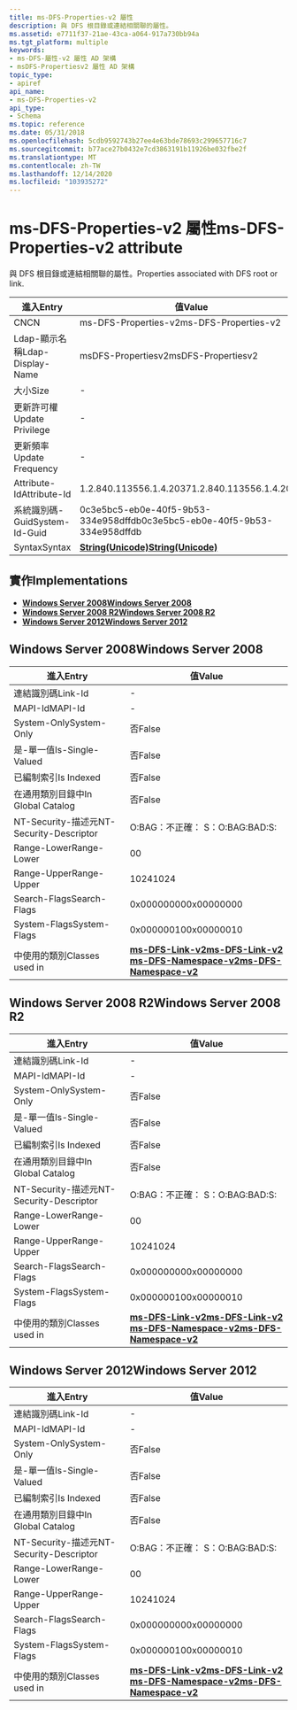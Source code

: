 ```yaml
---
title: ms-DFS-Properties-v2 屬性
description: 與 DFS 根目錄或連結相關聯的屬性。
ms.assetid: e7711f37-21ae-43ca-a064-917a730bb94a
ms.tgt_platform: multiple
keywords:
- ms-DFS-屬性-v2 屬性 AD 架構
- msDFS-Propertiesv2 屬性 AD 架構
topic_type:
- apiref
api_name:
- ms-DFS-Properties-v2
api_type:
- Schema
ms.topic: reference
ms.date: 05/31/2018
ms.openlocfilehash: 5cdb9592743b27ee4e63bde78693c299657716c7
ms.sourcegitcommit: b77ace27b0432e7cd3863191b11926be032fbe2f
ms.translationtype: MT
ms.contentlocale: zh-TW
ms.lasthandoff: 12/14/2020
ms.locfileid: "103935272"
---
```

# <a name="ms-dfs-properties-v2-attribute"></a><span data-ttu-id="f4911-105">ms-DFS-Properties-v2 屬性</span><span class="sxs-lookup"><span data-stu-id="f4911-105">ms-DFS-Properties-v2 attribute</span></span>

<span data-ttu-id="f4911-106">與 DFS 根目錄或連結相關聯的屬性。</span><span class="sxs-lookup"><span data-stu-id="f4911-106">Properties associated with DFS root or link.</span></span>



| <span data-ttu-id="f4911-107">進入</span><span class="sxs-lookup"><span data-stu-id="f4911-107">Entry</span></span> | <span data-ttu-id="f4911-108">值</span><span class="sxs-lookup"><span data-stu-id="f4911-108">Value</span></span> |
|-------------------|---------------------------------------------|
| <span data-ttu-id="f4911-109">CN</span><span class="sxs-lookup"><span data-stu-id="f4911-109">CN</span></span>                | <span data-ttu-id="f4911-110">ms-DFS-Properties-v2</span><span class="sxs-lookup"><span data-stu-id="f4911-110">ms-DFS-Properties-v2</span></span>                        |
| <span data-ttu-id="f4911-111">Ldap-顯示名稱</span><span class="sxs-lookup"><span data-stu-id="f4911-111">Ldap-Display-Name</span></span> | <span data-ttu-id="f4911-112">msDFS-Propertiesv2</span><span class="sxs-lookup"><span data-stu-id="f4911-112">msDFS-Propertiesv2</span></span>                          |
| <span data-ttu-id="f4911-113">大小</span><span class="sxs-lookup"><span data-stu-id="f4911-113">Size</span></span>              | \-                                          |
| <span data-ttu-id="f4911-114">更新許可權</span><span class="sxs-lookup"><span data-stu-id="f4911-114">Update Privilege</span></span>  | \-                                          |
| <span data-ttu-id="f4911-115">更新頻率</span><span class="sxs-lookup"><span data-stu-id="f4911-115">Update Frequency</span></span>  | \-                                          |
| <span data-ttu-id="f4911-116">Attribute-Id</span><span class="sxs-lookup"><span data-stu-id="f4911-116">Attribute-Id</span></span>      | <span data-ttu-id="f4911-117">1.2.840.113556.1.4.2037</span><span class="sxs-lookup"><span data-stu-id="f4911-117">1.2.840.113556.1.4.2037</span></span>                     |
| <span data-ttu-id="f4911-118">系統識別碼-Guid</span><span class="sxs-lookup"><span data-stu-id="f4911-118">System-Id-Guid</span></span>    | <span data-ttu-id="f4911-119">0c3e5bc5-eb0e-40f5-9b53-334e958dffdb</span><span class="sxs-lookup"><span data-stu-id="f4911-119">0c3e5bc5-eb0e-40f5-9b53-334e958dffdb</span></span>        |
| <span data-ttu-id="f4911-120">Syntax</span><span class="sxs-lookup"><span data-stu-id="f4911-120">Syntax</span></span>            | [<span data-ttu-id="f4911-121">**String(Unicode)**</span><span class="sxs-lookup"><span data-stu-id="f4911-121">**String(Unicode)**</span></span>](s-string-unicode.md) |



## <a name="implementations"></a><span data-ttu-id="f4911-122">實作</span><span class="sxs-lookup"><span data-stu-id="f4911-122">Implementations</span></span>

-   [<span data-ttu-id="f4911-123">**Windows Server 2008**</span><span class="sxs-lookup"><span data-stu-id="f4911-123">**Windows Server 2008**</span></span>](#windows-server-2008)
-   [<span data-ttu-id="f4911-124">**Windows Server 2008 R2**</span><span class="sxs-lookup"><span data-stu-id="f4911-124">**Windows Server 2008 R2**</span></span>](#windows-server-2008-r2)
-   [<span data-ttu-id="f4911-125">**Windows Server 2012**</span><span class="sxs-lookup"><span data-stu-id="f4911-125">**Windows Server 2012**</span></span>](#windows-server-2012)

## <a name="windows-server-2008"></a><span data-ttu-id="f4911-126">Windows Server 2008</span><span class="sxs-lookup"><span data-stu-id="f4911-126">Windows Server 2008</span></span>



| <span data-ttu-id="f4911-127">進入</span><span class="sxs-lookup"><span data-stu-id="f4911-127">Entry</span></span> | <span data-ttu-id="f4911-128">值</span><span class="sxs-lookup"><span data-stu-id="f4911-128">Value</span></span> |
|------------------------|-------------------------------------------------------------------------------------------------------------------|
| <span data-ttu-id="f4911-129">連結識別碼</span><span class="sxs-lookup"><span data-stu-id="f4911-129">Link-Id</span></span>                | \-                                                                                                                |
| <span data-ttu-id="f4911-130">MAPI-Id</span><span class="sxs-lookup"><span data-stu-id="f4911-130">MAPI-Id</span></span>                | \-                                                                                                                |
| <span data-ttu-id="f4911-131">System-Only</span><span class="sxs-lookup"><span data-stu-id="f4911-131">System-Only</span></span>            | <span data-ttu-id="f4911-132">否</span><span class="sxs-lookup"><span data-stu-id="f4911-132">False</span></span>                                                                                                             |
| <span data-ttu-id="f4911-133">是-單一值</span><span class="sxs-lookup"><span data-stu-id="f4911-133">Is-Single-Valued</span></span>       | <span data-ttu-id="f4911-134">否</span><span class="sxs-lookup"><span data-stu-id="f4911-134">False</span></span>                                                                                                             |
| <span data-ttu-id="f4911-135">已編制索引</span><span class="sxs-lookup"><span data-stu-id="f4911-135">Is Indexed</span></span>             | <span data-ttu-id="f4911-136">否</span><span class="sxs-lookup"><span data-stu-id="f4911-136">False</span></span>                                                                                                             |
| <span data-ttu-id="f4911-137">在通用類別目錄中</span><span class="sxs-lookup"><span data-stu-id="f4911-137">In Global Catalog</span></span>      | <span data-ttu-id="f4911-138">否</span><span class="sxs-lookup"><span data-stu-id="f4911-138">False</span></span>                                                                                                             |
| <span data-ttu-id="f4911-139">NT-Security-描述元</span><span class="sxs-lookup"><span data-stu-id="f4911-139">NT-Security-Descriptor</span></span> | <span data-ttu-id="f4911-140">O:BAG：不正確： S：</span><span class="sxs-lookup"><span data-stu-id="f4911-140">O:BAG:BAD:S:</span></span>                                                                                                      |
| <span data-ttu-id="f4911-141">Range-Lower</span><span class="sxs-lookup"><span data-stu-id="f4911-141">Range-Lower</span></span>            | <span data-ttu-id="f4911-142">0</span><span class="sxs-lookup"><span data-stu-id="f4911-142">0</span></span>                                                                                                                 |
| <span data-ttu-id="f4911-143">Range-Upper</span><span class="sxs-lookup"><span data-stu-id="f4911-143">Range-Upper</span></span>            | <span data-ttu-id="f4911-144">1024</span><span class="sxs-lookup"><span data-stu-id="f4911-144">1024</span></span>                                                                                                              |
| <span data-ttu-id="f4911-145">Search-Flags</span><span class="sxs-lookup"><span data-stu-id="f4911-145">Search-Flags</span></span>           | <span data-ttu-id="f4911-146">0x00000000</span><span class="sxs-lookup"><span data-stu-id="f4911-146">0x00000000</span></span>                                                                                                        |
| <span data-ttu-id="f4911-147">System-Flags</span><span class="sxs-lookup"><span data-stu-id="f4911-147">System-Flags</span></span>           | <span data-ttu-id="f4911-148">0x00000010</span><span class="sxs-lookup"><span data-stu-id="f4911-148">0x00000010</span></span>                                                                                                        |
| <span data-ttu-id="f4911-149">中使用的類別</span><span class="sxs-lookup"><span data-stu-id="f4911-149">Classes used in</span></span>        | [<span data-ttu-id="f4911-150">**ms-DFS-Link-v2**</span><span class="sxs-lookup"><span data-stu-id="f4911-150">**ms-DFS-Link-v2**</span></span>](c-msdfs-linkv2.md)<br/> [<span data-ttu-id="f4911-151">**ms-DFS-Namespace-v2**</span><span class="sxs-lookup"><span data-stu-id="f4911-151">**ms-DFS-Namespace-v2**</span></span>](c-msdfs-namespacev2.md)<br/> |



## <a name="windows-server-2008-r2"></a><span data-ttu-id="f4911-152">Windows Server 2008 R2</span><span class="sxs-lookup"><span data-stu-id="f4911-152">Windows Server 2008 R2</span></span>



| <span data-ttu-id="f4911-153">進入</span><span class="sxs-lookup"><span data-stu-id="f4911-153">Entry</span></span> | <span data-ttu-id="f4911-154">值</span><span class="sxs-lookup"><span data-stu-id="f4911-154">Value</span></span> |
|------------------------|-------------------------------------------------------------------------------------------------------------------|
| <span data-ttu-id="f4911-155">連結識別碼</span><span class="sxs-lookup"><span data-stu-id="f4911-155">Link-Id</span></span>                | \-                                                                                                                |
| <span data-ttu-id="f4911-156">MAPI-Id</span><span class="sxs-lookup"><span data-stu-id="f4911-156">MAPI-Id</span></span>                | \-                                                                                                                |
| <span data-ttu-id="f4911-157">System-Only</span><span class="sxs-lookup"><span data-stu-id="f4911-157">System-Only</span></span>            | <span data-ttu-id="f4911-158">否</span><span class="sxs-lookup"><span data-stu-id="f4911-158">False</span></span>                                                                                                             |
| <span data-ttu-id="f4911-159">是-單一值</span><span class="sxs-lookup"><span data-stu-id="f4911-159">Is-Single-Valued</span></span>       | <span data-ttu-id="f4911-160">否</span><span class="sxs-lookup"><span data-stu-id="f4911-160">False</span></span>                                                                                                             |
| <span data-ttu-id="f4911-161">已編制索引</span><span class="sxs-lookup"><span data-stu-id="f4911-161">Is Indexed</span></span>             | <span data-ttu-id="f4911-162">否</span><span class="sxs-lookup"><span data-stu-id="f4911-162">False</span></span>                                                                                                             |
| <span data-ttu-id="f4911-163">在通用類別目錄中</span><span class="sxs-lookup"><span data-stu-id="f4911-163">In Global Catalog</span></span>      | <span data-ttu-id="f4911-164">否</span><span class="sxs-lookup"><span data-stu-id="f4911-164">False</span></span>                                                                                                             |
| <span data-ttu-id="f4911-165">NT-Security-描述元</span><span class="sxs-lookup"><span data-stu-id="f4911-165">NT-Security-Descriptor</span></span> | <span data-ttu-id="f4911-166">O:BAG：不正確： S：</span><span class="sxs-lookup"><span data-stu-id="f4911-166">O:BAG:BAD:S:</span></span>                                                                                                      |
| <span data-ttu-id="f4911-167">Range-Lower</span><span class="sxs-lookup"><span data-stu-id="f4911-167">Range-Lower</span></span>            | <span data-ttu-id="f4911-168">0</span><span class="sxs-lookup"><span data-stu-id="f4911-168">0</span></span>                                                                                                                 |
| <span data-ttu-id="f4911-169">Range-Upper</span><span class="sxs-lookup"><span data-stu-id="f4911-169">Range-Upper</span></span>            | <span data-ttu-id="f4911-170">1024</span><span class="sxs-lookup"><span data-stu-id="f4911-170">1024</span></span>                                                                                                              |
| <span data-ttu-id="f4911-171">Search-Flags</span><span class="sxs-lookup"><span data-stu-id="f4911-171">Search-Flags</span></span>           | <span data-ttu-id="f4911-172">0x00000000</span><span class="sxs-lookup"><span data-stu-id="f4911-172">0x00000000</span></span>                                                                                                        |
| <span data-ttu-id="f4911-173">System-Flags</span><span class="sxs-lookup"><span data-stu-id="f4911-173">System-Flags</span></span>           | <span data-ttu-id="f4911-174">0x00000010</span><span class="sxs-lookup"><span data-stu-id="f4911-174">0x00000010</span></span>                                                                                                        |
| <span data-ttu-id="f4911-175">中使用的類別</span><span class="sxs-lookup"><span data-stu-id="f4911-175">Classes used in</span></span>        | [<span data-ttu-id="f4911-176">**ms-DFS-Link-v2**</span><span class="sxs-lookup"><span data-stu-id="f4911-176">**ms-DFS-Link-v2**</span></span>](c-msdfs-linkv2.md)<br/> [<span data-ttu-id="f4911-177">**ms-DFS-Namespace-v2**</span><span class="sxs-lookup"><span data-stu-id="f4911-177">**ms-DFS-Namespace-v2**</span></span>](c-msdfs-namespacev2.md)<br/> |



## <a name="windows-server-2012"></a><span data-ttu-id="f4911-178">Windows Server 2012</span><span class="sxs-lookup"><span data-stu-id="f4911-178">Windows Server 2012</span></span>



| <span data-ttu-id="f4911-179">進入</span><span class="sxs-lookup"><span data-stu-id="f4911-179">Entry</span></span> | <span data-ttu-id="f4911-180">值</span><span class="sxs-lookup"><span data-stu-id="f4911-180">Value</span></span> |
|------------------------|-------------------------------------------------------------------------------------------------------------------|
| <span data-ttu-id="f4911-181">連結識別碼</span><span class="sxs-lookup"><span data-stu-id="f4911-181">Link-Id</span></span>                | \-                                                                                                                |
| <span data-ttu-id="f4911-182">MAPI-Id</span><span class="sxs-lookup"><span data-stu-id="f4911-182">MAPI-Id</span></span>                | \-                                                                                                                |
| <span data-ttu-id="f4911-183">System-Only</span><span class="sxs-lookup"><span data-stu-id="f4911-183">System-Only</span></span>            | <span data-ttu-id="f4911-184">否</span><span class="sxs-lookup"><span data-stu-id="f4911-184">False</span></span>                                                                                                             |
| <span data-ttu-id="f4911-185">是-單一值</span><span class="sxs-lookup"><span data-stu-id="f4911-185">Is-Single-Valued</span></span>       | <span data-ttu-id="f4911-186">否</span><span class="sxs-lookup"><span data-stu-id="f4911-186">False</span></span>                                                                                                             |
| <span data-ttu-id="f4911-187">已編制索引</span><span class="sxs-lookup"><span data-stu-id="f4911-187">Is Indexed</span></span>             | <span data-ttu-id="f4911-188">否</span><span class="sxs-lookup"><span data-stu-id="f4911-188">False</span></span>                                                                                                             |
| <span data-ttu-id="f4911-189">在通用類別目錄中</span><span class="sxs-lookup"><span data-stu-id="f4911-189">In Global Catalog</span></span>      | <span data-ttu-id="f4911-190">否</span><span class="sxs-lookup"><span data-stu-id="f4911-190">False</span></span>                                                                                                             |
| <span data-ttu-id="f4911-191">NT-Security-描述元</span><span class="sxs-lookup"><span data-stu-id="f4911-191">NT-Security-Descriptor</span></span> | <span data-ttu-id="f4911-192">O:BAG：不正確： S：</span><span class="sxs-lookup"><span data-stu-id="f4911-192">O:BAG:BAD:S:</span></span>                                                                                                      |
| <span data-ttu-id="f4911-193">Range-Lower</span><span class="sxs-lookup"><span data-stu-id="f4911-193">Range-Lower</span></span>            | <span data-ttu-id="f4911-194">0</span><span class="sxs-lookup"><span data-stu-id="f4911-194">0</span></span>                                                                                                                 |
| <span data-ttu-id="f4911-195">Range-Upper</span><span class="sxs-lookup"><span data-stu-id="f4911-195">Range-Upper</span></span>            | <span data-ttu-id="f4911-196">1024</span><span class="sxs-lookup"><span data-stu-id="f4911-196">1024</span></span>                                                                                                              |
| <span data-ttu-id="f4911-197">Search-Flags</span><span class="sxs-lookup"><span data-stu-id="f4911-197">Search-Flags</span></span>           | <span data-ttu-id="f4911-198">0x00000000</span><span class="sxs-lookup"><span data-stu-id="f4911-198">0x00000000</span></span>                                                                                                        |
| <span data-ttu-id="f4911-199">System-Flags</span><span class="sxs-lookup"><span data-stu-id="f4911-199">System-Flags</span></span>           | <span data-ttu-id="f4911-200">0x00000010</span><span class="sxs-lookup"><span data-stu-id="f4911-200">0x00000010</span></span>                                                                                                        |
| <span data-ttu-id="f4911-201">中使用的類別</span><span class="sxs-lookup"><span data-stu-id="f4911-201">Classes used in</span></span>        | [<span data-ttu-id="f4911-202">**ms-DFS-Link-v2**</span><span class="sxs-lookup"><span data-stu-id="f4911-202">**ms-DFS-Link-v2**</span></span>](c-msdfs-linkv2.md)<br/> [<span data-ttu-id="f4911-203">**ms-DFS-Namespace-v2**</span><span class="sxs-lookup"><span data-stu-id="f4911-203">**ms-DFS-Namespace-v2**</span></span>](c-msdfs-namespacev2.md)<br/> |



 

 





